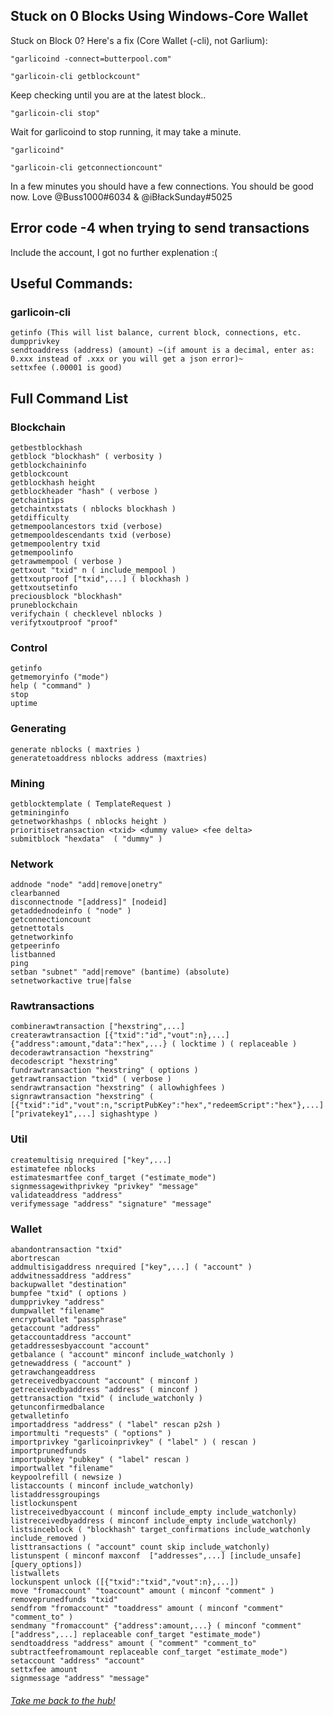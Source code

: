 ## Stuck on 0 Blocks Using Windows-Core Wallet


Stuck on Block 0? Here's a fix (Core Wallet (-cli), not Garlium):

`"garlicoind -connect=butterpool.com"`

`"garlicoin-cli getblockcount"`

Keep checking until you are at the latest block..

`"garlicoin-cli stop"`

Wait for garlicoind to stop running, it may take a minute.

`"garlicoind"`

`"garlicoin-cli getconnectioncount"`

In a few minutes you should have a few connections.
You should be good now.
Love @Buss1000#6034 & @iBłackSunday#5025

## Error code -4 when trying to send transactions

Include the account, I got no further explenation :(

## Useful Commands:


### garlicoin-cli
```
getinfo (This will list balance, current block, connections, etc.
dumpprivkey
sendtoaddress (address) (amount) ~(if amount is a decimal, enter as: 0.xxx instead of .xxx or you will get a json error)~
settxfee (.00001 is good)
```

## Full Command List

### Blockchain
```
getbestblockhash
getblock "blockhash" ( verbosity )
getblockchaininfo
getblockcount
getblockhash height
getblockheader "hash" ( verbose )
getchaintips
getchaintxstats ( nblocks blockhash )
getdifficulty
getmempoolancestors txid (verbose)
getmempooldescendants txid (verbose)
getmempoolentry txid
getmempoolinfo
getrawmempool ( verbose )
gettxout "txid" n ( include_mempool )
gettxoutproof ["txid",...] ( blockhash )
gettxoutsetinfo
preciousblock "blockhash"
pruneblockchain
verifychain ( checklevel nblocks )
verifytxoutproof "proof"
```
### Control
```
getinfo
getmemoryinfo ("mode")
help ( "command" )
stop
uptime
```

### Generating
```
generate nblocks ( maxtries )
generatetoaddress nblocks address (maxtries)
```

### Mining
```
getblocktemplate ( TemplateRequest )
getmininginfo
getnetworkhashps ( nblocks height )
prioritisetransaction <txid> <dummy value> <fee delta>
submitblock "hexdata"  ( "dummy" )
```

### Network
```
addnode "node" "add|remove|onetry"
clearbanned
disconnectnode "[address]" [nodeid]
getaddednodeinfo ( "node" )
getconnectioncount
getnettotals
getnetworkinfo
getpeerinfo
listbanned
ping
setban "subnet" "add|remove" (bantime) (absolute)
setnetworkactive true|false
```

### Rawtransactions
```
combinerawtransaction ["hexstring",...]
createrawtransaction [{"txid":"id","vout":n},...] {"address":amount,"data":"hex",...} ( locktime ) ( replaceable )
decoderawtransaction "hexstring"
decodescript "hexstring"
fundrawtransaction "hexstring" ( options )
getrawtransaction "txid" ( verbose )
sendrawtransaction "hexstring" ( allowhighfees )
signrawtransaction "hexstring" ( [{"txid":"id","vout":n,"scriptPubKey":"hex","redeemScript":"hex"},...] ["privatekey1",...] sighashtype )
```
### Util
```
createmultisig nrequired ["key",...]
estimatefee nblocks
estimatesmartfee conf_target ("estimate_mode")
signmessagewithprivkey "privkey" "message"
validateaddress "address"
verifymessage "address" "signature" "message"
```

### Wallet
```
abandontransaction "txid"
abortrescan
addmultisigaddress nrequired ["key",...] ( "account" )
addwitnessaddress "address"
backupwallet "destination"
bumpfee "txid" ( options )
dumpprivkey "address"
dumpwallet "filename"
encryptwallet "passphrase"
getaccount "address"
getaccountaddress "account"
getaddressesbyaccount "account"
getbalance ( "account" minconf include_watchonly )
getnewaddress ( "account" )
getrawchangeaddress
getreceivedbyaccount "account" ( minconf )
getreceivedbyaddress "address" ( minconf )
gettransaction "txid" ( include_watchonly )
getunconfirmedbalance
getwalletinfo
importaddress "address" ( "label" rescan p2sh )
importmulti "requests" ( "options" )
importprivkey "garlicoinprivkey" ( "label" ) ( rescan )
importprunedfunds
importpubkey "pubkey" ( "label" rescan )
importwallet "filename"
keypoolrefill ( newsize )
listaccounts ( minconf include_watchonly)
listaddressgroupings
listlockunspent
listreceivedbyaccount ( minconf include_empty include_watchonly)
listreceivedbyaddress ( minconf include_empty include_watchonly)
listsinceblock ( "blockhash" target_confirmations include_watchonly include_removed )
listtransactions ( "account" count skip include_watchonly)
listunspent ( minconf maxconf  ["addresses",...] [include_unsafe] [query_options])
listwallets
lockunspent unlock ([{"txid":"txid","vout":n},...])
move "fromaccount" "toaccount" amount ( minconf "comment" )
removeprunedfunds "txid"
sendfrom "fromaccount" "toaddress" amount ( minconf "comment" "comment_to" )
sendmany "fromaccount" {"address":amount,...} ( minconf "comment" ["address",...] replaceable conf_target "estimate_mode")
sendtoaddress "address" amount ( "comment" "comment_to" subtractfeefromamount replaceable conf_target "estimate_mode")
setaccount "address" "account"
settxfee amount
signmessage "address" "message"
```

###### [Take me back to the hub!](https://cyprian831.github.io/Garlicoin/)

